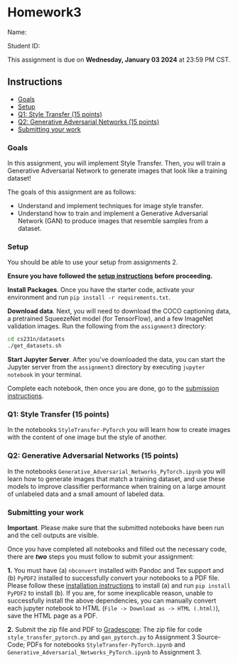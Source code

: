 # Homework3

Name:

Student ID: 

This assignment is due on **Wednesday, January 03 2024** at 23:59 PM CST.

## Instructions

- [Goals](#goals)
- [Setup](#setup)
- [Q1: Style Transfer (15 points)](#q1-style-transfer-15-points)
- [Q2: Generative Adversarial Networks (15 points)](#q2-generative-adversarial-networks-15-points)
- [Submitting your work](#submitting-your-work)

### Goals

In this assignment, you will implement Style Transfer. Then, you will train a Generative Adversarial Network to generate images that look like a training dataset!

The goals of this assignment are as follows:

- Understand and implement techniques for image style transfer.
- Understand how to train and implement a Generative Adversarial Network (GAN) to produce images that resemble samples from a dataset.

### Setup

You should be able to use your setup from assignments 2.

**Ensure you have followed the [setup instructions](https://cs231n.github.io/setup-instructions/) before proceeding.**

**Install Packages**. Once you have the starter code, activate your environment and run `pip install -r requirements.txt`.

**Download data**. Next, you will need to download the COCO captioning data, a pretrained SqueezeNet model (for TensorFlow), and a few ImageNet validation images. Run the following from the `assignment3` directory:

```bash
cd cs231n/datasets
./get_datasets.sh
```

**Start Jupyter Server**. After you've downloaded the data, you can start the Jupyter server from the `assignment3` directory by executing `jupyter notebook` in your terminal.

Complete each notebook, then once you are done, go to the [submission instructions](#submitting-your-work).

### Q1: Style Transfer (15 points)

In the notebooks `StyleTransfer-PyTorch` you will learn how to create images with the content of one image but the style of another. 

### Q2: Generative Adversarial Networks (15 points)

In the notebooks `Generative_Adversarial_Networks_PyTorch.ipynb` you will learn how to generate images that match a training dataset, and use these models to improve classifier performance when training on a large amount of unlabeled data and a small amount of labeled data.

### Submitting your work

**Important**. Please make sure that the submitted notebooks have been run and the cell outputs are visible.

Once you have completed all notebooks and filled out the necessary code, there are **_two_** steps you must follow to submit your assignment:

**1.** You must have (a) `nbconvert` installed with Pandoc and Tex support and (b) `PyPDF2` installed to successfully convert your notebooks to a PDF file. Please follow these [installation instructions](https://nbconvert.readthedocs.io/en/latest/install.html#installing-nbconvert) to install (a) and run `pip install PyPDF2` to install (b). If you are, for some inexplicable reason, unable to successfully install the above dependencies, you can manually convert each jupyter notebook to HTML (`File -> Download as -> HTML (.html)`), save the HTML page as a PDF.

**2.** Submit the zip file and PDF to [Gradescope](https://www.gradescope.com/): The zip file for code `style_transfer_pytorch.py` and `gan_pytorch.py` to Assignment 3 Source-Code; PDFs for notebooks `StyleTransfer-PyTorch.ipynb` and `Generative_Adversarial_Networks_PyTorch.ipynb` to Assignment 3.
